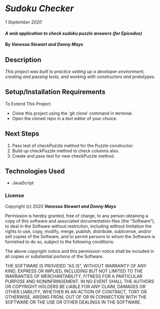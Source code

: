 # _Sudoku Checker_

_1 September 2020_

#### _A web application to check sudoku puzzle answers (for Epicodus)_

#### By _**Vanessa Stewart and Donny Mays**_

## Description

_This project was built to practice setting up a developer environment, creating and passing tests, and working with constructors and prototypes._

## Setup/Installation Requirements

To Extend This Project:
* Clone this project using the 'git clone' command in terminal.
* Open the cloned repo in a text editor of your choice.

## Next Steps
1. Pass test of checkPuzzle method for the Puzzle constructor.
2. Build up checkPuzzle method to check columns also.
3. Create and pass test for new checkPuzzle method.

## Technologies Used

* JavaScript

### License

Copyright (c) 2020 **_Vanessa Stewart and Donny Mays_**

Permission is hereby granted, free of charge, to any person obtaining a copy of this software and associated documentation files (the "Software"), to deal in the Software without restriction, including without limitation the rights to use, copy, modify, merge, publish, distribute, sublicense, and/or sell copies of the Software, and to permit persons to whom the Software is furnished to do so, subject to the following conditions:

The above copyright notice and this permission notice shall be included in all copies or substantial portions of the Software.

THE SOFTWARE IS PROVIDED "AS IS", WITHOUT WARRANTY OF ANY KIND, EXPRESS OR IMPLIED, INCLUDING BUT NOT LIMITED TO THE WARRANTIES OF MERCHANTABILITY, FITNESS FOR A PARTICULAR PURPOSE AND NONINFRINGEMENT. IN NO EVENT SHALL THE AUTHORS OR COPYRIGHT HOLDERS BE LIABLE FOR ANY CLAIM, DAMAGES OR OTHER LIABILITY, WHETHER IN AN ACTION OF CONTRACT, TORT OR OTHERWISE, ARISING FROM, OUT OF OR IN CONNECTION WITH THE SOFTWARE OR THE USE OR OTHER DEALINGS IN THE SOFTWARE.
